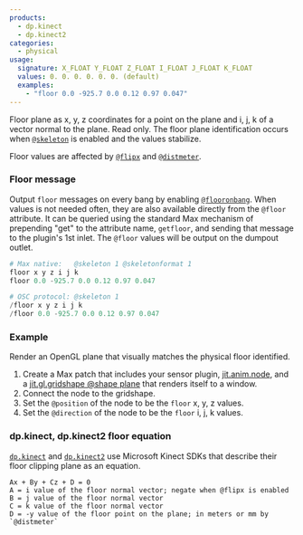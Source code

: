 ```yaml
---
products:
  - dp.kinect
  - dp.kinect2
categories:
  - physical
usage:
  signature: X_FLOAT Y_FLOAT Z_FLOAT I_FLOAT J_FLOAT K_FLOAT
  values: 0. 0. 0. 0. 0. 0. (default)
  examples:
    - "floor 0.0 -925.7 0.0 0.12 0.97 0.047"
---
```


Floor plane as x, y, z coordinates for a point on the plane
and i, j, k of a vector normal to the plane. Read only. The floor plane
identification occurs when [`@skeleton`](skeleton.md) is enabled and
the values stabilize.

Floor values are affected by [`@flipx`](flipx.md) and [`@distmeter`](distmeter.md).

### Floor message

Output `floor` messages on every bang by enabling [`@flooronbang`](flooronbang.md).
When values is not needed often, they are also available directly
from the `@floor` attribute. It can be queried using the standard Max mechanism
of prepending "get" to the attribute name, `getfloor`, and sending that message
to the plugin's 1st inlet. The `@floor` values will be output on the dumpout outlet.

```python
# Max native:   @skeleton 1 @skeletonformat 1
floor x y z i j k
floor 0.0 -925.7 0.0 0.12 0.97 0.047

# OSC protocol: @skeleton 1
/floor x y z i j k
/floor 0.0 -925.7 0.0 0.12 0.97 0.047
```

### Example

Render an OpenGL plane that visually matches the physical floor identified.

1. Create a Max patch that includes your sensor plugin,
   [jit.anim.node](https://docs.cycling74.com/max7/refpages/jit.anim.node),
   and a [jit.gl.gridshape @shape plane](https://docs.cycling74.com/max7/refpages/jit.gl.gridshape)
   that renders itself to a window.
2. Connect the node to the gridshape.
3. Set the `@position` of the node to be the `floor` x, y, z values.
4. Set the `@direction` of the node to be the `floor` i, j, k values.

### dp.kinect, dp.kinect2 floor equation

[`dp.kinect`](../../dp.kinect/) and [`dp.kinect2`](../../dp.kinect2/) use
Microsoft Kinect SDKs that describe their floor clipping plane as an equation.

```
Ax + By + Cz + D = 0
A = i value of the floor normal vector; negate when @flipx is enabled 
B = j value of the floor normal vector 
C = k value of the floor normal vector 
D = -y value of the floor point on the plane; in meters or mm by `@distmeter`
```
